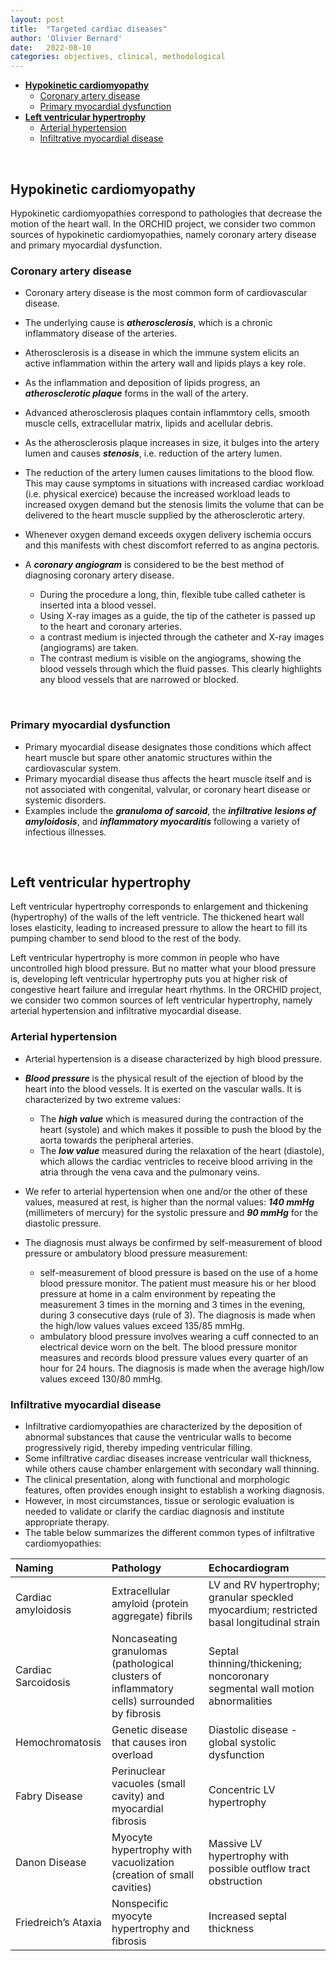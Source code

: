 ```yaml
---
layout: post
title:  "Targeted cardiac diseases"
author: 'Olivier Bernard'
date:   2022-08-10
categories: objectives, clinical, methodological
---
```



- [**Hypokinetic cardiomyopathy**](#targeted-pathologies)
  - [Coronary artery disease](#coronary-artery-disease)
  - [Primary myocardial dysfunction](#primary-myocardial-dysfunction)  
- [**Left ventricular hypertrophy**](#left-ventricular-hypertrophy)        
  - [Arterial hypertension](#arterial-hypertension)
  - [Infiltrative myocardial disease](#infiltrative-myocardial-disease)  

&nbsp;

## **Hypokinetic cardiomyopathy**

Hypokinetic cardiomyopathies correspond to pathologies that decrease the motion of the heart wall. In the ORCHID project, we consider two common sources of hypokinetic cardiomyopathies, namely coronary artery disease and primary myocardial dysfunction.


### Coronary artery disease

* Coronary artery disease is the most common form of cardiovascular disease. 
* The underlying cause is ***atherosclerosis***, which is a chronic inflammatory disease of the arteries.
* Atherosclerosis is a disease in which the immune system elicits an active inflammation within the artery wall and lipids plays a key role.
* As the inflammation and deposition of lipids progress, an ***atherosclerotic plaque*** forms in the wall of the artery. 
* Advanced atherosclerosis plaques contain inflammtory cells, smooth muscle cells, extracellular matrix, lipids and acellular debris.
* As the atherosclerosis plaque increases in size, it bulges into the artery lumen and causes ***stenosis***, i.e. reduction of the artery lumen. 
* The reduction of the artery lumen causes limitations to the blood flow. This may cause symptoms in situations with increased cardiac workload (i.e. physical exercice) because the increased workload leads to increased oxygen demand but the stenosis limits the volume that can be delivered to the heart muscle supplied by the atherosclerotic artery.
* Whenever oxygen demand exceeds oxygen delivery ischemia occurs and this manifests with chest discomfort referred to as angina pectoris.

* A ***coronary angiogram*** is considered to be the best method of diagnosing coronary artery disease.
    * During the procedure a long, thin, flexible tube called catheter is inserted inta a blood vessel.
    * Using X-ray images as a guide, the tip of the catheter is passed up to the heart and coronary arteries.
    * a contrast medium is injected through the catheter and X-ray images (angiograms) are taken.
    * The contrast medium is visible on the angiograms, showing the blood vessels through which the fluid passes. This clearly highlights any blood vessels that are narrowed or blocked. 

&nbsp;

### Primary myocardial dysfunction


* Primary myocardial disease designates those conditions which affect heart muscle but spare other anatomic structures within the cardiovascular system.
* Primary myocardial disease thus affects the heart muscle itself and is not associated with congenital, valvular, or coronary heart disease or systemic disorders.
* Examples include the ***granuloma of sarcoid***, the ***infiltrative lesions of amyloidosis***, and ***inflammatory myocarditis*** following a variety of infectious illnesses.

&nbsp;

## **Left ventricular hypertrophy**

Left ventricular hypertrophy corresponds to enlargement and thickening (hypertrophy) of the walls of the left ventricle. The thickened heart wall loses elasticity, leading to increased pressure to allow the heart to fill its pumping chamber to send blood to the rest of the body. 

Left ventricular hypertrophy is more common in people who have uncontrolled high blood pressure. But no matter what your blood pressure is, developing left ventricular hypertrophy puts you at higher risk of congestive heart failure and irregular heart rhythms. In the ORCHID project, we consider two common sources of left ventricular hypertrophy, namely arterial hypertension and infiltrative myocardial disease.

### Arterial hypertension

* Arterial hypertension is a disease characterized by high blood pressure.
* ***Blood pressure*** is the physical result of the ejection of blood by the heart into the blood vessels. It is exerted on the vascular walls. It is characterized by two extreme values:
    * The ***high value*** which is measured during the contraction of the heart (systole) and which makes it possible to push the blood by the aorta towards the peripheral arteries.
    * The ***low value*** measured during the relaxation of the heart (diastole), which allows the cardiac ventricles to receive blood arriving in the atria through the vena cava and the pulmonary veins.
* We refer to arterial hypertension when one and/or the other of these values, measured at rest, is higher than the normal values: ***140 mmHg*** (millimeters of mercury) for the systolic pressure and ***90 mmHg*** for the diastolic pressure.

* The diagnosis must always be confirmed by self-measurement of blood pressure or ambulatory blood pressure measurement:
    * self-measurement of blood pressure is based on the use of a home blood pressure monitor. The patient must measure his or her blood pressure at home in a calm environment by repeating the measurement 3 times in the morning and 3 times in the evening, during 3 consecutive days (rule of 3). The diagnosis is made when the high/low values values exceed 135/85 mmHg.
    * ambulatory blood pressure involves wearing a cuff connected to an electrical device worn on the belt. The blood pressure monitor measures and records blood pressure values every quarter of an hour for 24 hours. The diagnosis is made when the average high/low values exceed 130/80 mmHg.

### Infiltrative myocardial disease

* Infiltrative cardiomyopathies are characterized by the deposition of abnormal substances that cause the ventricular walls to become progressively rigid, thereby impeding ventricular filling. 
* Some infiltrative cardiac diseases increase ventricular wall thickness, while others cause chamber enlargement with secondary wall thinning.
* The clinical presentation, along with functional and morphologic features, often provides enough insight to establish a working diagnosis.
* However, in most circumstances, tissue or serologic evaluation is needed to validate or clarify the cardiac diagnosis and institute appropriate therapy.
* The table below summarizes the different common types of infiltrative cardiomyopathies:

| Naming  | Pathology | Echocardiogram |
| :--------------- |:--------------|:-----|
| Cardiac amyloidosis | Extracellular amyloid (protein aggregate) fibrils | LV and RV hypertrophy; granular speckled myocardium; restricted basal longitudinal strain |
| Cardiac Sarcoidosis | Noncaseating granulomas (pathological clusters of inflammatory cells) surrounded by fibrosis | Septal thinning/thickening; noncoronary segmental wall motion abnormalities | 
| Hemochromatosis | Genetic disease that causes iron overload | Diastolic disease - global systolic dysfunction |
| Fabry Disease | Perinuclear vacuoles (small cavity) and myocardial fibrosis | Concentric LV hypertrophy |
| Danon Disease | Myocyte hypertrophy with vacuolization (creation of small cavities) | Massive LV hypertrophy with possible outflow tract obstruction |
| Friedreich’s Ataxia | Nonspecific myocyte hypertrophy and fibrosis | Increased septal thickness |


